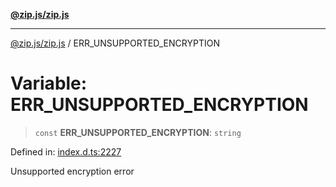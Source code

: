 [**@zip.js/zip.js**](../README.md)

***

[@zip.js/zip.js](../globals.md) / ERR\_UNSUPPORTED\_ENCRYPTION

# Variable: ERR\_UNSUPPORTED\_ENCRYPTION

> `const` **ERR\_UNSUPPORTED\_ENCRYPTION**: `string`

Defined in: [index.d.ts:2227](https://github.com/gildas-lormeau/zip.js/blob/f3a32a7ff6dfd704bbdd861b62eec086ef8a7c94/index.d.ts#L2227)

Unsupported encryption error

